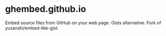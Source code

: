 # ghembed.github.io
Embed source files from GitHub on your web page. Gists alternative. Fork of yusanshi/embed-like-gist.
